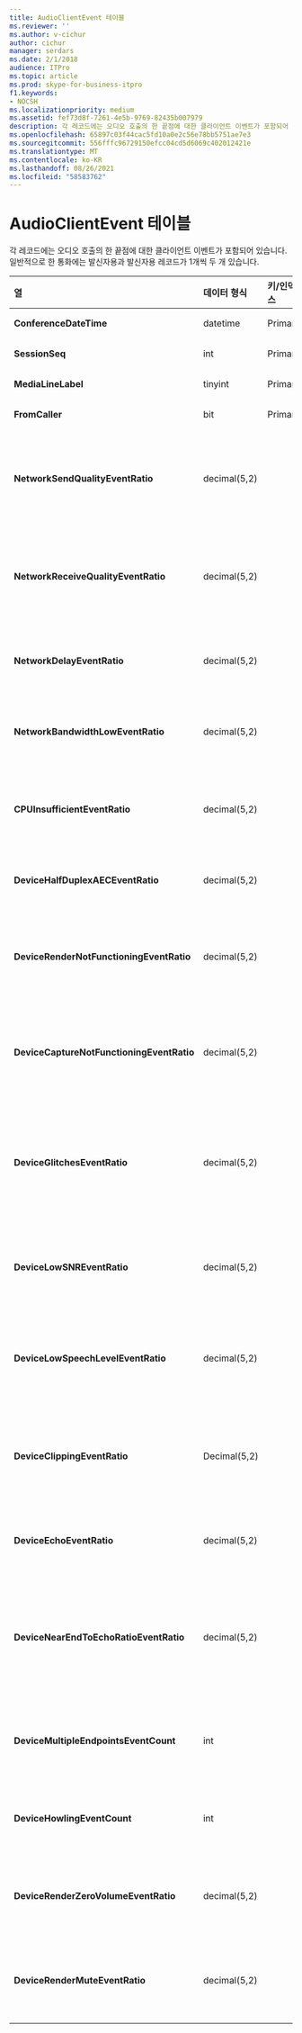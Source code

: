 ```yaml
---
title: AudioClientEvent 테이블
ms.reviewer: ''
ms.author: v-cichur
author: cichur
manager: serdars
ms.date: 2/1/2018
audience: ITPro
ms.topic: article
ms.prod: skype-for-business-itpro
f1.keywords:
- NOCSH
ms.localizationpriority: medium
ms.assetid: fef73d8f-7261-4e5b-9769-82435b007979
description: 각 레코드에는 오디오 호출의 한 끝점에 대한 클라이언트 이벤트가 포함되어 있습니다. 일반적으로 한 통화에는 발신자용과 발신자용 레코드가 1개씩 두 개 있습니다.
ms.openlocfilehash: 65897c03f44cac5fd10a0e2c56e78bb5751ae7e3
ms.sourcegitcommit: 556fffc96729150efcc04cd5d6069c402012421e
ms.translationtype: MT
ms.contentlocale: ko-KR
ms.lasthandoff: 08/26/2021
ms.locfileid: "58583762"
---
```

# <a name="audioclientevent-table"></a>AudioClientEvent 테이블
 
각 레코드에는 오디오 호출의 한 끝점에 대한 클라이언트 이벤트가 포함되어 있습니다. 일반적으로 한 통화에는 발신자용과 발신자용 레코드가 1개씩 두 개 있습니다.
  
|**열**|**데이터 형식**|**키/인덱스**|**세부 정보**|
|:-----|:-----|:-----|:-----|
|**ConferenceDateTime** <br/> |datetime  <br/> |Primary  <br/> |[MediaLine 테이블에서 참조됩니다.](medialine-0.md)  <br/> |
|**SessionSeq** <br/> |int  <br/> |Primary  <br/> |[MediaLine 테이블에서 참조됩니다.](medialine-0.md)  <br/> |
|**MediaLineLabel** <br/> |tinyint  <br/> |Primary  <br/> |[MediaLine 테이블에서 참조됩니다.](medialine-0.md)  <br/> |
|**FromCaller** <br/> |bit  <br/> |Primary  <br/> |0: 발신자 데이터  <br/> 1: 발신자 데이터  <br/> |
|**NetworkSendQualityEventRatio** <br/> |decimal(5,2)  <br/> | <br/> |NetworkSendQuality 이벤트가 '나쁜' 상태로 발생한 세션의 백분율입니다.  <br/> 지터나 패킷 손실 측면에서 네트워크 품질은 심각하며 전송되는 오디오 품질에 영향을 미치고 있습니다.  <br/> |
|**NetworkReceiveQualityEventRatio** <br/> |decimal(5,2)  <br/> | <br/> |ReceiveSendQuality 이벤트가 'Bad' 상태로 발생된 세션의 백분율입니다.  <br/> 지터나 패킷 손실 측면에서 네트워크 품질은 심각하며 수신되는 오디오 품질에 영향을 미치고 있습니다.  <br/> |
|**NetworkDelayEventRatio** <br/> |decimal(5,2)  <br/> | <br/> |Delay 이벤트가 '나쁜' 상태로 발생된 세션의 백분율입니다. 네트워크 대기 시간이 심각하며 대화형 통신을 방지하여 환경에 영향을 미치기  <br/> |
|**NetworkBandwidthLowEventRatio** <br/> |decimal(5,2)  <br/> | <br/> |LowBandwidth 이벤트가 '나쁜' 상태로 발생된 세션의 백분율입니다. 사용 가능한 대역폭은 허용 가능한 음성 환경으로 충분하지 않습니다.  <br/> |
|**CPUInsufficientEventRatio** <br/> |decimal(5,2)  <br/> | <br/> |'나쁜' 상태의 경우 CPU 이벤트가 충분하지 않은 세션의 비율입니다. 현재 사용 중인 부호 및 응용 프로그램으로 처리하기 위한 CPU 주기가 부족합니다. 이로 인해 오디오 채널이 왜곡됩니다.  <br/> |
|**DeviceHalfDuplexAECEventRatio** <br/> |decimal(5,2)  <br/> | <br/> |DeviceHalfDuplexAEC 이벤트가 '나쁜' 상태로 발생된 세션의 백분율입니다. 에코를 방지하기 위해 시스템은 반이면을 입력합니다.  <br/> |
|**DeviceRenderNotFunctioningEventRatio** <br/> |decimal(5,2)  <br/> | <br/> |DeviceRenderNotFunctioning 이벤트가 '나쁜' 상태로 발생한 세션의 백분율입니다. 현재 세션에 사용 중인 렌더링 장치가 제대로 작동하지 않습니다. 이로 인해 단방형 오디오 문제가 발생할 수 있습니다.  <br/> |
|**DeviceCaptureNotFunctioningEventRatio** <br/> |decimal(5,2)  <br/> | <br/> |DeviceCaptureNotFunctioning 이벤트가 '나쁜' 상태로 발생한 세션의 백분율입니다. 현재 세션에 사용 중인 캡처 장치가 제대로 작동하지 않습니다. 이로 인해 단방형 오디오 문제가 발생할 수 있습니다.  <br/> |
|**DeviceGlitchesEventRatio** <br/> |decimal(5,2)  <br/> | <br/> |DeviceGlitches 이벤트가 '나쁜' 상태로 발생한 세션의 백분율입니다. 오디오 렌더링 시 심각한 문제로 인해 왜곡이 발생하게 됩니다. 이러한 문제의 원인은 드라이버 문제, 지연된 프로시저 호출(DPC) 스와일드(드라이버) 및 높은 CPU 사용량으로 인해 발생할 수 있습니다.  <br/> |
|**DeviceLowSNREventRatio** <br/> |decimal(5,2)  <br/> | <br/> |DeviceLowSNR 이벤트가 '나쁜' 상태로 발생된 세션의 백분율입니다. 캡처 품질이 매우 불량하거나, 사용자가 마이크에서 너무 멀리 말하고 있습니다. 이로 인해 왜곡이 발생할 수 있습니다.  <br/> |
|**DeviceLowSpeechLevelEventRatio** <br/> |decimal(5,2)  <br/> | <br/> |DeviceLowSpeechLevel 이벤트가 '나쁜' 상태로 발생한 세션의 백분율입니다. 사용자의 음성 수준이 너무 낮고 시스템에서 이를 더 이상 늘일 수 없습니다. 이로 인해 왜곡이 발생하거나 단방형 오디오로 인식될 수 있습니다.  <br/> |
|**DeviceClippingEventRatio** <br/> |Decimal(5,2)  <br/> | <br/> |DeviceClipping 이벤트가 '나쁜' 상태로 발생한 세션의 백분율입니다.  <br/> 주변 음성이 마이크를 잘라내면 클리핑으로 인해 극단이 왜곡되는 것을 듣게 됩니다. 주변 마이크 클리핑을 방지하는 것이 중요합니다.  <br/> |
|**DeviceEchoEventRatio** <br/> |decimal(5,2)  <br/> | <br/> |DeviceEchoEvent 이벤트가 '나쁜' 상태로 발생된 세션의 백분율입니다. 장치 또는 설정으로 인해 시스템이 보완할 수 없는 에코가 발생하고 있습니다.  <br/> |
|**DeviceNearEndToEchoRatioEventRatio** <br/> |decimal(5,2)  <br/> | <br/> |DeviceNearEndToEchoRatio 이벤트가 '나쁜' 상태로 발생된 세션의 백분율입니다. 사용자의 음성은 캡처되는 에코에 비해 너무 낮아서 사용자 환경을 방해하는 것이 얼마나 쉬운지 제한하기 때문에 사용자 환경에 영향을 미치게 됩니다. 스피커 볼륨을 줄이고 마이크를 발신자에 가깝게 움직입니다.  <br/> |
|**DeviceMultipleEndpointsEventCount** <br/> |int  <br/> ||세션 중에 DeviceMultipleEndpoints 이벤트가 '나쁜' 상태로 발생된 횟수입니다. 동일한 세션에서 여러 오디오 끝점이 검색되고 시스템이 렌더링 볼륨을 줄여 보완했습니다.  <br/> |
|**DeviceHowlingEventCount** <br/> |int  <br/> | <br/> |세션 중에 DeviceHowlingEvent 이벤트가 '나쁜' 상태로 발생한 횟수입니다. 오디오 피드백 루프가 검색되었습니다(여러 끝점이 오디오 경로를 공유하여 발생).  <br/> |
|**DeviceRenderZeroVolumeEventRatio** <br/> |decimal(5,2)  <br/> ||DeviceRenderZeroVolume 이벤트가 "나쁜" 상태인 경우 발생된 세션의 백분율입니다. 렌더링 장치가 볼륨 0으로 설정되어 있습니다.  <br/> 이 열은 Microsoft Lync Server 2013에서 도입했습니다.  <br/> |
|**DeviceRenderMuteEventRatio** <br/> |decimal(5,2)  <br/> ||DeviceRenderMute 이벤트가 "나쁜" 상태인 경우 발생된 세션의 백분율입니다. 렌더링 장치가 음소거됩니다.  <br/> 이 열은 Microsoft Lync Server 2013에서 도입했습니다.  <br/> |
   


